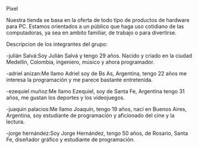 Pixel 

Nuestra tienda se basa en la oferta de todo tipo de productos de hardware para PC. Estamos orientados a un público que haga uso cotidiano de las computadoras, ya sea en ambito familiar, de trabajo o para divertirse.

Descripcion de los integrantes del grupo:

-julián Salvá:Soy Julián Salvá y tengo 29 años. Nacido y criado en la ciudad Medellín, Colombia, ingeniero, músico y ahora programador.

-adriel anizan:Me llamo Adriel soy de Bs As, Argentina, tengo 22 años me interesa la programación y me parece bastante entretenida.

-ezequiel muñoz:Me llamo Ezequiel, soy de Santa Fe, Argentina tengo 31 años, me gustan los deportes y los videojuegos.

-juaquin palacios:Me llamo Joaquín, tengo 19 años, nací en Buenos Aires, Argentina, soy estudiante de programación y aficionado del cine y la lectura.

-jorge hernández:Soy Jorge Hernández, tengo 50 años, de Rosario, Santa Fe, diseñador gráfico y estudiante de programación.
